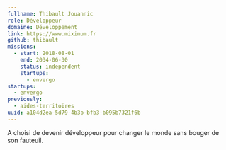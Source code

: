 ```yaml
---
fullname: Thibault Jouannic
role: Développeur
domaine: Développement
link: https://www.miximum.fr
github: thibault
missions:
  - start: 2018-08-01
    end: 2034-06-30
    status: independent
    startups:
      - envergo
startups:
  - envergo
previously:
  - aides-territoires
uuid: a104d2ea-5d79-4b3b-bfb3-b095b7321f6b
---
```

A choisi de devenir développeur pour changer le monde sans bouger de son fauteuil.